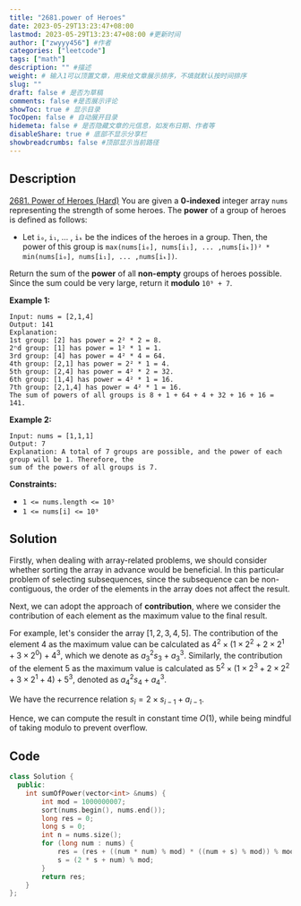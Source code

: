 ```yaml
---
title: "2681.power of Heroes"
date: 2023-05-29T13:23:47+08:00
lastmod: 2023-05-29T13:23:47+08:00 #更新时间
author: ["zwyyy456"] #作者
categories: ["leetcode"]
tags: ["math"]
description: "" #描述
weight: # 输入1可以顶置文章，用来给文章展示排序，不填就默认按时间排序
slug: ""
draft: false # 是否为草稿
comments: false #是否展示评论
showToc: true # 显示目录
TocOpen: false # 自动展开目录
hidemeta: false # 是否隐藏文章的元信息，如发布日期、作者等
disableShare: true # 底部不显示分享栏
showbreadcrumbs: false #顶部显示当前路径
---
```

## Description
[2681. Power of Heroes (Hard)](https://leetcode.com/problems/power-of-heroes/)
You are given a **0-indexed** integer array `nums` representing the strength of some heroes. The
**power** of a group of heroes is defined as follows:

- Let `i₀`, `i₁`, ... , `iₖ` be the indices of the heroes in a group. Then, the power of this group
is `max(nums[i₀], nums[i₁], ... ,nums[iₖ])² * min(nums[i₀], nums[i₁], ... ,nums[iₖ])`.

Return the sum of the **power** of all **non-empty** groups of heroes possible. Since the sum could
be very large, return it **modulo** `10⁹ + 7`.

**Example 1:**

```
Input: nums = [2,1,4]
Output: 141
Explanation:
1st group: [2] has power = 2² * 2 = 8.
2ⁿd group: [1] has power = 1² * 1 = 1.
3rd group: [4] has power = 4² * 4 = 64.
4th group: [2,1] has power = 2² * 1 = 4.
5th group: [2,4] has power = 4² * 2 = 32.
6th group: [1,4] has power = 4² * 1 = 16.
7th group: [2,1,4] has power = 4² * 1 = 16.
The sum of powers of all groups is 8 + 1 + 64 + 4 + 32 + 16 + 16 = 141.

```

**Example 2:**

```
Input: nums = [1,1,1]
Output: 7
Explanation: A total of 7 groups are possible, and the power of each group will be 1. Therefore, the
sum of the powers of all groups is 7.

```

**Constraints:**

- `1 <= nums.length <= 10⁵`
- `1 <= nums[i] <= 10⁹`

## Solution
Firstly, when dealing with array-related problems, we should consider whether sorting the array in advance would be beneficial. In this particular problem of selecting subsequences, since the subsequence can be non-contiguous, the order of the elements in the array does not affect the result.

Next, we can adopt the approach of **contribution**, where we consider the contribution of each element as the maximum value to the final result.

For example, let's consider the array $[1, 2, 3, 4, 5]$. The contribution of the element $4$ as the maximum value can be calculated as $4^2 \times (1 \times 2^2 + 2 \times 2^1 + 3 \times 2^0) + 4^3$, which we denote as $a_3^2 s_3 + a_3^3$. Similarly, the contribution of the element $5$ as the maximum value is calculated as $5^2 \times (1 \times 2^3 + 2 \times 2^2 + 3 \times 2^1 + 4) + 5^3$, denoted as $a_4^2 s_4 + a_4^3$.

We have the recurrence relation $s_i = 2 \times s_{i - 1} + a_{i - 1}$.

Hence, we can compute the result in constant time $O(1)$, while being mindful of taking modulo to prevent overflow.

## Code
```cpp
class Solution {
  public:
    int sumOfPower(vector<int> &nums) {
        int mod = 1000000007;
        sort(nums.begin(), nums.end());
        long res = 0;
        long s = 0;
        int n = nums.size();
        for (long num : nums) {
            res = (res + ((num * num) % mod) * ((num + s) % mod)) % mod;
            s = (2 * s + num) % mod;
        }
        return res;
    }
};
```
